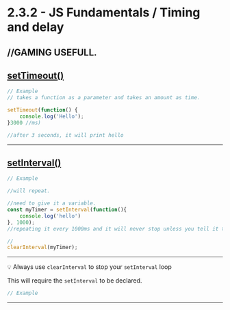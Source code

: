 # 2.3.2 - JS Fundamentals / Timing and delay

//GAMING USEFULL.
---

## [setTimeout()](https://www.w3schools.com/jsref/met_win_settimeout.asp)

```js
// Example
// takes a function as a parameter and takes an amount as time.

setTimeout(function() {
    console.log('Hello');
}3000 //ms)

//after 3 seconds, it will print hello
```

---

## [setInterval()](https://www.w3schools.com/jsref/met_win_setinterval.asp)

```js
// Example

//will repeat.

//need to give it a variable. 
const myTimer = setInterval(function(){
    console.log('hello')
}, 1000);
//repeating it every 1000ms and it will never stop unless you tell it to. At the right time, you will call --> 

//
clearInterval(myTimer);
```

---

💡 Always use `clearInterval` to stop your `setInterval` loop

This will require the `setInterval` to be declared.

```js
// Example

```

---


